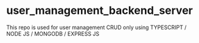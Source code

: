 # user_management_backend_server
This repo is used for user management CRUD only using TYPESCRIPT / NODE JS / MONGODB / EXPRESS JS 

